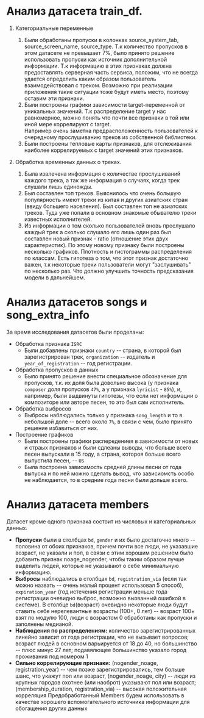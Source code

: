 # Анализ датасета train_df.


1. Категориальные переменные
   1) Были обработаны пропуски в колонках source_system_tab, source_screen_name, source_type.  Т.к количество пропусков в этом датасете не превышает 7%, было принято решение использовать пропуски как источник дополнительной информации. Т.к информацию в этих признаках должна предоставлять серверная часть сервиса, положим, что не всегда удается определить каким образом пользователь взаимодействовал с треком. Возможно при реализации приложения такие ситуации тоже будут иметь место, поэтому оставим эти признаки. 
   2) Были построены графики зависимости target-переменной от уникальных значений. Т.к распределение target у нас равномерное, можно понять что почти все признаки в той или иной мере коррелируют с target.     
 Например очень заметна предрасположенность пользователей к очередному прослушиванию треков из собственной библиотеки.
   3) Были построены тепловые карты признаков, для отслеживания наиболее коррелируемых с target значений этих признаков.

2. Обработка временных данных о треках.
   1) Была извлечена информация о количестве прослушиваний каждого трека, а так же информация о случаях, когда трек слушали лишь единожды.
   2) Был составлен топ треков. Выяснилось что очень большую популярность имеют треки из китая и других азиатских стран (ввиду большего населения). Был составлен топ не азиатских треков. Туда уже попали в основном знакомые обывателю треки известных исполнителей.
   3) Из информации о том сколько пользователей вновь прослушало каждый трек а сколько слушало его лишь один раз был составлен новый признак - ratio (отношение этих двух характеристик).
      По этому новому признаку были построены несколько графиков. Плотность и гистограммы распределения по классам. Есть гипотеза о том, что этот признак достаточно важен, т.к некоторые треки пользователи могут "заслушивать" по несколько раз. Что должно улучшить точность предсказания модели в дальнейшем.

# Анализ датасетов songs и song_extra_info
За время исследования датасетов были проделаны:
- Обработка признака `ISRC`
    - Были добавлены признаки `country` -- страна, в которой был зарегистрирован трек, `organization` -- издатель и `year_of_registration` -- год регистрации.
- Обработка пропусков в данных
    - Было принято решение внести специальное обозначение для пропусков, т.к. их доля была довольно высока (у признака `composer` доля пропусков `47%`, а у признака `lyricist` - `85%`), и, например, были выдвинуты гипотезы, что если нет информации о композиторе или авторе песен, то это был сам исполнитель.
- Обработка выбросов
    - Выбросы наблюдались только у признака `song_length` и то в небольшой доле -- всего около `7%`, в связи с чем, было принято решение избавиться от них.
- Построение графиков
    - Были построены графики распередениея в зависимости от новых и страых признаков и были сдлеаны выводы, что больше всего песен выпускали в 15 году, а страна, котороя больше всего выпустила песен, -- `US`
    - Была построена зависимость средней длины песни от года выпуска и по ней можно сделать вывод, что зависиомсть особо не наблюдается, то в средние года песни были дольше всего.

# Анализ датасета members
Датасет кроме одного признака состоит из числовых и категориальных данных.
- **Пропуски** были в столбцах `bd`, `gender` и их было достаточно много -- половина от обоих признаков, причем почти все люди, не указавшие возраст, не указали и пол, в связи с этим хорошим решением было добавить признак noage_nogender, чтобы таким образом лучше выделить людей, которые не указывают о себе минимальную информацию.
- **Выбросы** наблюдались в столбцах `bd`, `registration_via` (если так можно назвать -- очень малый процент использовал 5 способ), `expiration_year` (год истечения регистрации меньше года регистрации очевидно выброс, возможно вызванный ошибкой в системе). В столбце `bd`(возраст) очевидно некоторые люди будут ставить себе нерелевантные возрасты (100+, 0 лет) -- возраст 100+ взят по модулю 100, люди с возрастом 0 обработаны как пропуски и заполнены медианой.
- **Наблюдения по распределениям:** количество зарегистрированных линейно зависит от года регистрации, что не вызывает вопросов; возраст людей в основном варьируется от 18 до 40, но большинство -- плюс минус 27 лет; подавялющее большинство указало город проживания под номером 1
- **Сильно коррелирующие признаки:** (nogender_noage, registration_year) -- чем позже зарегистрировались, тем больше шанс, что укажут пол или возраст, (nogender_noage, city) -- люди из крупных городов охотнее (или наоброт) указывают пол или возраст; (membership_duration, registration_via) -- высокая положительная корреляция
Предобработанный Members будем использовать в качестве хорошего вспомогательного источника информации для обогащения других данных

